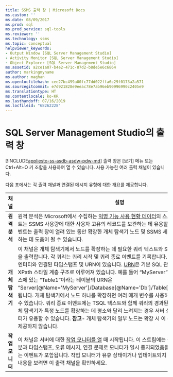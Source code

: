 ```yaml
---
title: SSMS 출력 창 | Microsoft Docs
ms.custom: ''
ms.date: 08/09/2017
ms.prod: sql
ms.prod_service: sql-tools
ms.reviewer: ''
ms.technology: ssms
ms.topic: conceptual
helpviewer_keywords:
- Output Window [SQL Server Management Studio]
- Activity Monitor [SQL Server Management Studio]
- Object Explorer [SQL Server Management Studio]
ms.assetid: a2ce1a07-b4e2-471c-87d2-b8de5e6c6864
author: markingmyname
ms.author: maghan
ms.openlocfilehash: cee27bc499a00fc77dd022ffa6c29f0173a2a571
ms.sourcegitcommit: e7d921828e9eeac78e7ab96eb90996990c2405e9
ms.translationtype: HT
ms.contentlocale: ko-KR
ms.lasthandoff: 07/16/2019
ms.locfileid: "68262228"
---
```

# <a name="output-window-in-sql-server-management-studio"></a>SQL Server Management Studio의 출력 창
[!INCLUDE[appliesto-ss-asdb-asdw-pdw-md](../includes/appliesto-ss-asdb-asdw-pdw-md.md)]
출력 창은 [보기] 메뉴 또는 Ctrl+Alt+O 키 조합을 사용하여 열 수 있습니다. 사용 가능한 여러 출력 채널이 있습니다.

다음 표에서는 각 출력 채널과 연결된 메시지 유형에 대한 개요를 제공합니다.

|채널|설명|
|-----------|---------------|  
|**원격 분석**|원격 분석은 Microsoft에서 수집하는 [익명 기능 사용 현황 데이터](sql-server-management-studio-ssms.md)의 스트림입니다. 이러한 이벤트는 SSMS 사용량에 대한 사용자 고유의 레코드를 보관하는 데 유용할 수 있습니다. 이러한 이벤트는 출력 창이 열려 있는 동안 확장한 개체 탐색기 노드 및 SSMS 세션 중 실행한 명령을 식별하는 데 도움이 될 수 있습니다.|
|**개체 탐색기**|이 채널은 개체 탐색기에서 노드를 확장하는 데 필요한 쿼리 텍스트와 SQL 쿼리의 경과된 시간을 출력합니다. 각 쿼리는 쿼리 시작 및 쿼리 종료 이벤트를 기록합니다. 각 이벤트에는 쿼리하는 엔터티와 연결된 타임스탬프 및 URN이 있습니다. [URN](https://technet.microsoft.com/library/microsoft.sqlserver.management.smo.urn(v=sql.90).aspx)은 기본 SQL 관리 개체를 나타내며 XPath 스타일 계층 구조로 이루어져 있습니다. 예를 들어 “MyServer” 서버의 “Db” 데이터베이스에 있는 “Table1”이라는 테이블의 URN은 “Server[@Name='MyServer']/Database[@Name='Db']/Table[/@Name='Table1']”이 됩니다. 개체 탐색기에서 노드 하나를 확장하면 여러 매개 변수를 사용하여 여러 쿼리를 수행할 수 있습니다. 쿼리 종료 이벤트에는 TSQL 텍스트와 함께 쿼리의 경과된 시간이 포함됩니다. 개체 탐색기가 특정 노드를 확장하는 데 평소와 달리 느려지는 경우 서버 성능 분석에 이 쿼리 데이터가 유용할 수 있습니다. **참고**- 개체 탐색기의 일부 노드는 확장 시 이 수준의 쿼리 세부 정보를 제공하지 않습니다.|
|**작업 모니터**|이 채널은 서버에 대한 [작업 모니터를 열](https://docs.microsoft.com/sql/relational-databases/performance-monitor/activity-monitor) 때 시작됩니다. 이 스트림에는 각 쿼리의 쿼리 텍스트 부분과 타임스탬프, 오류 메시지, 연결 문제로 모니터가 일시 중지되었음을 나타내는 알림을 표시하는 이벤트가 포함됩니다. 작업 모니터가 유휴 상태이거나 업데이트되지 않는 것 같은 경우 자세한 내용을 보려면 이 출력 채널을 확인하세요.|





